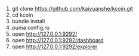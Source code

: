 1. git clone https://github.com/kaiyuanshe/kcoin.git
2. cd kcoin
3. bundle install
4. puma config.ru
5. open http://127.0.0.1:9292/
6. open http://127.0.0.1:9292/dashboard
7. open http://127.0.0.1:9292/explorer